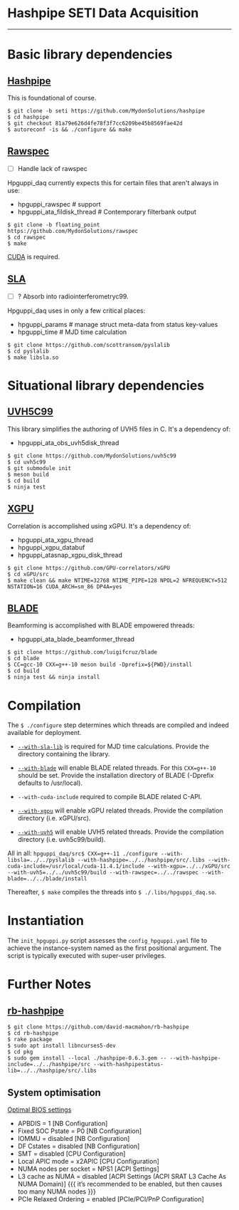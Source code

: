 # Hashpipe SETI Data Acquisition

----------------------------------------------
# Basic library dependencies

## [Hashpipe](https://github.com/david-macmahon/hashpipe/)

This is foundational of course.

```
$ git clone -b seti https://github.com/MydonSolutions/hashpipe
$ cd hashpipe
$ git checkout 81a79e626d4fe78f3f7cc6209be45b8569fae42d
$ autoreconf -is && ./configure && make
```

## [Rawspec](https://github.com/UCBerkeleySETI/rawspec)
- [ ] Handle lack of rawspec

Hpguppi_daq currently expects this for certain files that aren't always in use:
- hpguppi_rawspec # support
- hpguppi_ata_fildisk_thread # Contemporary filterbank output

```
$ git clone -b floating_point https://github.com/MydonSolutions/rawspec
$ cd rawspec
$ make
```

[CUDA](https://docs.nvidia.com/cuda/cuda-installation-guide-linux/index.html) is required.

## [SLA](https://github.com/scottransom/pyslalib)
- [ ] ? Absorb into radiointerferometryc99.

Hpguppi_daq uses in only a few critical places:
- hpguppi_params # manage struct meta-data from status key-values
- hpguppi_time # MJD time calculation

```
$ git clone https://github.com/scottransom/pyslalib
$ cd pyslalib
$ make libsla.so
```

# Situational library dependencies

## [UVH5C99](https://github.com/MydonSolutions/uvh5c99)

This library simplifies the authoring of UVH5 files in C. It's a dependency of:
- hpguppi_ata_obs_uvh5disk_thread

```
$ git clone https://github.com/MydonSolutions/uvh5c99
$ cd uvh5c99
$ git submodule init
$ meson build
$ cd build
$ ninja test
```

## [XGPU](https://github.com/GPU-correlators/xGPU)

Correlation is accomplished using xGPU. It's a dependency of:
- hpguppi_ata_xgpu_thread
- hpguppi_xgpu_databuf
- hpguppi_atasnap_xgpu_disk_thread

```
$ git clone https://github.com/GPU-correlators/xGPU
$ cd xGPU/src
$ make clean && make NTIME=32768 NTIME_PIPE=128 NPOL=2 NFREQUENCY=512 NSTATION=16 CUDA_ARCH=sm_86 DP4A=yes
```

## [BLADE](https://github.com/luigifcruz/blade)

Beamforming is accomplished with BLADE empowered threads:
- hpguppi_ata_blade_beamformer_thread

```
$ git clone https://github.com/luigifcruz/blade
$ cd blade
$ CC=gcc-10 CXX=g++-10 meson build -Dprefix=${PWD}/install
$ cd build
$ ninja test && ninja install
```

# Compilation

The `$ ./configure` step determines which threads are compiled and indeed available for deployment.

- [`--with-sla-lib`](#slahttpsgithubcomscottransompyslalib) is required for MJD time calculations. 
Provide the directory containing the library.

- [`--with-blade`](#bladehttpsgithubcomluigifcruzblade) will enable BLADE related threads. 
For this `CXX=g++-10` should be set.
Provide the installation directory of BLADE (-Dprefix defaults to /usr/local).

- `--with-cuda-include` required to compile BLADE related C-API.

- [`--with-xgpu`](https://github.com/GPU-correlators/xGPU) will enable xGPU related threads.
Provide the compilation directory (i.e. xGPU/src).

- [`--with-uvh5`](https://github.com/MydonSolutions/uvh5c99) will enable UVH5 related threads.
Provide the compilation directory (i.e. uvh5c99/build).

All in all:
`hpguppi_daq/src$ CXX=g++-11 ./configure --with-libsla=../../pyslalib --with-hashpipe=../../hashpipe/src/.libs --with-cuda-include=/usr/local/cuda-11.4.1/include --with-xgpu=../../xGPU/src --with-uvh5=../../uvh5c99/build --with-rawspec=../../rawspec --with-blade=../../blade/install`

Thereafter, `$ make` compiles the threads into `$ ./.libs/hpguppi_daq.so`.

# Instantiation

The `init_hpguppi.py` script assesses the `config_hpguppi.yaml` file to achieve the instance-system named as the first positional argument. The script is typically executed with super-user privileges.

# Further Notes

## [rb-hashpipe](https://github.com/david-macmahon/rb-hashpipe)
```
$ git clone https://github.com/david-macmahon/rb-hashpipe
$ cd rb-hashpipe
$ rake package 
$ sudo apt install libncurses5-dev
$ cd pkg
$ sudo gem install --local ./hashpipe-0.6.3.gem -- --with-hashpipe-include=../../hashpipe/src --with-hashpipestatus-lib=../../hashpipe/src/.libs
```

## System optimisation

[Optimal BIOS settings](https://hpcadvisorycouncil.atlassian.net/wiki/spaces/HPCWORKS/pages/1280442391/AMD+2nd+Gen+EPYC+CPU+Tuning+Guide+for+InfiniBand+HPC?focusedCommentId=2152333319)
- APBDIS = 1 [NB Configuration]
- Fixed SOC Pstate = P0 [NB Configuration]
- IOMMU = disabled [NB Configuration]
- DF Cstates = disabled [NB Configuration]
- SMT = disabled [CPU Configuration]
- Local APIC mode = x2APIC [CPU Configuration]
- NUMA nodes per socket = NPS1 [ACPI Settings]
- L3 cache as NUMA = disabled [ACPI Settings (ACPI SRAT L3 Cache As NUMA Domain)] {{{ it’s recommended to be enabled, but then causes too many NUMA nodes }}}
- PCIe Relaxed Ordering = enabled [PCIe/PCI/PnP Configuration]
